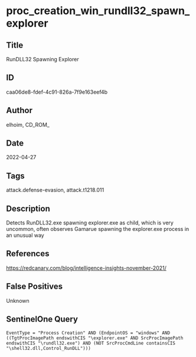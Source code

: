 # proc_creation_win_rundll32_spawn_explorer

## Title
RunDLL32 Spawning Explorer

## ID
caa06de8-fdef-4c91-826a-7f9e163eef4b

## Author
elhoim, CD_ROM_

## Date
2022-04-27

## Tags
attack.defense-evasion, attack.t1218.011

## Description
Detects RunDLL32.exe spawning explorer.exe as child, which is very uncommon, often observes Gamarue spawning the explorer.exe process in an unusual way

## References
https://redcanary.com/blog/intelligence-insights-november-2021/

## False Positives
Unknown

## SentinelOne Query
```
EventType = "Process Creation" AND (EndpointOS = "windows" AND ((TgtProcImagePath endswithCIS "\explorer.exe" AND SrcProcImagePath endswithCIS "\rundll32.exe") AND (NOT SrcProcCmdLine containsCIS "\shell32.dll,Control_RunDLL")))

```